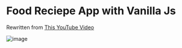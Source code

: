 
# Food Reciepe App with Vanilla Js

Rewritten from [ This YouTube Video](https://www.youtube.com/watch?v=opikz5x_1ak)

![image](https://user-images.githubusercontent.com/95219001/191242550-c54bbd6b-72f6-4fc7-bcc1-f9695aa99c2f.png)
